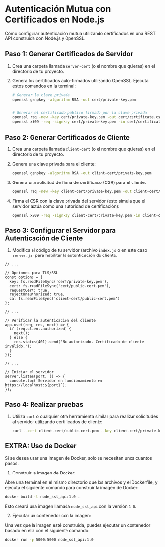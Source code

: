 # Autenticación Mutua con Certificados en Node.js

Cómo configurar autenticación mutua utilizando certificados en una REST API construida con Node.js y OpenSSL.

## Paso 1: Generar Certificados de Servidor

1. Crea una carpeta llamada `server-cert` (o el nombre que quieras) en el directorio de tu proyecto.

2. Genera los certificados auto-firmados utilizando OpenSSL. Ejecuta estos comandos en la terminal:
   
   ```bash
   # Generar la clave privada
   openssl genpkey -algorithm RSA -out cert/private-key.pem
   

   # Generar el certificado público firmado por la clave privada
   openssl req -new -key cert/private-key.pem -out cert/certificate.csr
   openssl x509 -req -signkey cert/private-key.pem -in cert/certificate.csr -out cert/public-cert.pem
   ```

## Paso 2: Generar Certificados de Cliente

1. Crea una carpeta llamada `client-cert` (o el nombre que quieras) en el directorio de tu proyecto.

2. Genera una clave privada para el cliente:

   ```bash
   openssl genpkey -algorithm RSA -out client-cert/private-key.pem
   ```
3. Genera una solicitud de firma de certificado (CSR) para el cliente:
   
   ```bash
   openssl req -new -key client-cert/private-key.pem -out client-cert/certificate.csr
   ```
4. Firma el CSR con la clave privada del servidor (esto simula que el servidor actúa como una autoridad de certificación):

   ```bash
   openssl x509 -req -signkey client-cert/private-key.pem -in client-cert/certificate.csr -out client-cert/public-cert.pem
   ```
## Paso 3: Configurar el Servidor para Autenticación de Cliente

1. Modifica el código de tu servidor (archivo `index.js` o en este caso `server.js`) para habilitar la autenticación de cliente:

```
// ...

// Opciones para TLS/SSL
const options = {
  key: fs.readFileSync('cert/private-key.pem'),
  cert: fs.readFileSync('cert/public-cert.pem'),
  requestCert: true,
  rejectUnauthorized: true,
  ca: fs.readFileSync('client-cert/public-cert.pem')
};

// ...

// Verificar la autenticación del cliente
app.use((req, res, next) => {
  if (req.client.authorized) {
    next();
  } else {
    res.status(401).send('No autorizado. Certificado de cliente inválido.');
  }
});

// ...

// Iniciar el servidor
server.listen(port, () => {
  console.log(`Servidor en funcionamiento en https://localhost:${port}`);
});
```
## Paso 4: Realizar pruebas

1. Utiliza `curl` o cualquier otra herramienta similar para realizar solicitudes al servidor utilizando certificados de cliente:

    ```bash
    curl --cert client-cert/public-cert.pem --key client-cert/private-key.pem --cacert cert/public-cert.pem https://localhost:${port}/authenticate
    ```

## EXTRA: Uso de Docker

Si se desea usar una imagen de Docker, solo se necesitan unos cuantos pasos.

1. Construir la imagen de Docker:

Abre una terminal en el mismo directorio que los archivos y el Dockerfile, y ejecuta el siguiente comando para construir la imagen de Docker:

```bash
docker build -t node_ssl_api:1.0 .
```

Esto creará una imagen llamada `node_ssl_api` con la versión `1.0`.

2. Ejecutar un contenedor con la imagen:

Una vez que la imagen esté construida, puedes ejecutar un contenedor basado en ella con el siguiente comando:

```bash
docker run -p 5000:5000 node_ssl_api:1.0   
```